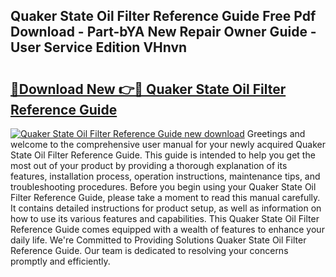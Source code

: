 ## Quaker State Oil Filter Reference Guide Free Pdf Download - Part-bYA New Repair Owner Guide - User Service Edition VHnvn

# <h2><a href="http://bc5184.oget.top/?id=Quaker+State+Oil+Filter+Reference+Guide">🔗Download New 👉🔴 Quaker State Oil Filter Reference Guide</a></h2>

[![Quaker State Oil Filter Reference Guide new download](https://i.imgur.com/5g1atiW.png)](http://bc5184.oget.top/?id=Quaker+State+Oil+Filter+Reference+Guide)
Greetings and welcome to the comprehensive user manual for your newly acquired Quaker State Oil Filter Reference Guide. This guide is intended to help you get the most out of your product by providing a thorough explanation of its features, installation process, operation instructions, maintenance tips, and troubleshooting procedures. Before you begin using your Quaker State Oil Filter Reference Guide, please take a moment to read this manual carefully. It contains detailed instructions for product setup, as well as information on how to use its various features and capabilities. This Quaker State Oil Filter Reference Guide comes equipped with a wealth of features to enhance your daily life. We're Committed to Providing Solutions Quaker State Oil Filter Reference Guide. Our team is dedicated to resolving your concerns promptly and efficiently.
